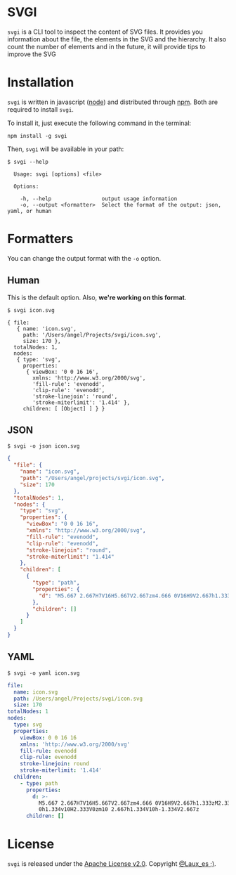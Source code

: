 # SVGI

`svgi` is a CLI tool to inspect the content of SVG files. It provides you information about the file, the elements in the SVG and the hierarchy. It also count the number of elements and in the future, it will provide tips to improve the SVG

# Installation

`svgi` is written in javascript ([node](https://nodejs.org/)) and distributed through [npm](https://www.npmjs.com). Both are required to install `svgi`.

To install it, just execute the following command in the terminal:

```
npm install -g svgi
```

Then, `svgi` will be available in your path:


```
$ svgi --help

  Usage: svgi [options] <file>

  Options:

    -h, --help                output usage information
    -o, --output <formatter>  Select the format of the output: json, yaml, or human
```

# Formatters

You can change the output format with the `-o` option.

## Human

This is the default option. Also, **we're working on this format**.

```
$ svgi icon.svg
```

```
{ file:
   { name: 'icon.svg',
     path: '/Users/angel/Projects/svgi/icon.svg',
     size: 170 },
  totalNodes: 1,
  nodes:
   { type: 'svg',
     properties:
      { viewBox: '0 0 16 16',
        xmlns: 'http://www.w3.org/2000/svg',
        'fill-rule': 'evenodd',
        'clip-rule': 'evenodd',
        'stroke-linejoin': 'round',
        'stroke-miterlimit': '1.414' },
     children: [ [Object] ] } }
```

## JSON

```
$ svgi -o json icon.svg
```

```json
{
  "file": {
    "name": "icon.svg",
    "path": "/Users/angel/projects/svgi/icon.svg",
    "size": 170
  },
  "totalNodes": 1,
  "nodes": {
    "type": "svg",
    "properties": {
      "viewBox": "0 0 16 16",
      "xmlns": "http://www.w3.org/2000/svg",
      "fill-rule": "evenodd",
      "clip-rule": "evenodd",
      "stroke-linejoin": "round",
      "stroke-miterlimit": "1.414"
    },
    "children": [
      {
        "type": "path",
        "properties": {
          "d": "M5.667 2.667H7V16H5.667V2.667zm4.666 0V16H9V2.667h1.333zM2.333 0h1.334v10H2.333V0zm10 2.667h1.334V10h-1.334V2.667z"
        },
        "children": []
      }
    ]
  }
}
```

## YAML

```
$ svgi -o yaml icon.svg
```

```yaml
file:
  name: icon.svg
  path: /Users/angel/Projects/svgi/icon.svg
  size: 170
totalNodes: 1
nodes:
  type: svg
  properties:
    viewBox: 0 0 16 16
    xmlns: 'http://www.w3.org/2000/svg'
    fill-rule: evenodd
    clip-rule: evenodd
    stroke-linejoin: round
    stroke-miterlimit: '1.414'
  children:
    - type: path
      properties:
        d: >-
          M5.667 2.667H7V16H5.667V2.667zm4.666 0V16H9V2.667h1.333zM2.333
          0h1.334v10H2.333V0zm10 2.667h1.334V10h-1.334V2.667z
      children: []
```

# License

`svgi` is released under the [Apache License v2.0](http://www.apache.org/licenses/LICENSE-2.0).  Copyright [@Laux_es ;)](https://twitter.com/laux_es).
